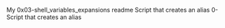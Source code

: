 My 0x03-shell_variables_expansions readme
Script that creates an alias
0-Script that creates an alias

